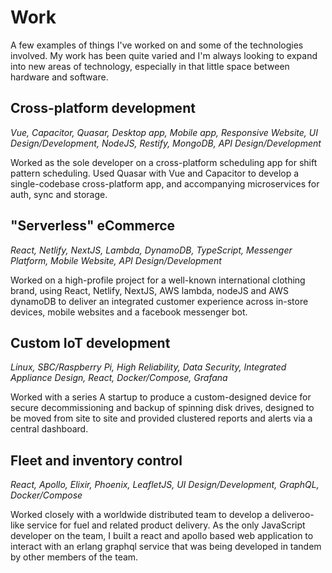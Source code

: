 # Work
A few examples of things I've worked on and some of the technologies involved.
My work has been quite varied and I'm always looking to expand into new areas of
technology, especially in that little space between hardware and software.

## Cross-platform development
*Vue, Capacitor, Quasar, Desktop app, Mobile app, Responsive Website, UI
Design/Development, NodeJS, Restify, MongoDB, API Design/Development*

Worked as the sole developer on a cross-platform scheduling app for shift
pattern scheduling. Used Quasar with Vue and Capacitor to develop a
single-codebase cross-platform app, and accompanying microservices for auth,
sync and storage.

## "Serverless" eCommerce
*React, Netlify, NextJS, Lambda, DynamoDB, TypeScript, Messenger Platform, Mobile Website, API Design/Development*

Worked on a high-profile project for a well-known international clothing brand,
using React, Netlify, NextJS, AWS lambda, nodeJS and AWS dynamoDB to deliver an
integrated customer experience across in-store devices, mobile websites and a
facebook messenger bot.

## Custom IoT development
*Linux, SBC/Raspberry Pi, High Reliability, Data Security, Integrated Appliance
Design, React, Docker/Compose, Grafana*

Worked with a series A startup to produce a custom-designed device for secure
decommissioning and backup of spinning disk drives, designed to be moved from
site to site and provided clustered reports and alerts via a central dashboard.

## Fleet and inventory control
*React, Apollo, Elixir, Phoenix, LeafletJS, UI Design/Development, GraphQL,
Docker/Compose*

Worked closely with a worldwide distributed team to develop a deliveroo-like
service for fuel and related product delivery. As the only JavaScript developer
on the team, I built a react and apollo based web application to interact with 
an erlang graphql service that was being developed in tandem by other members 
of the team.
